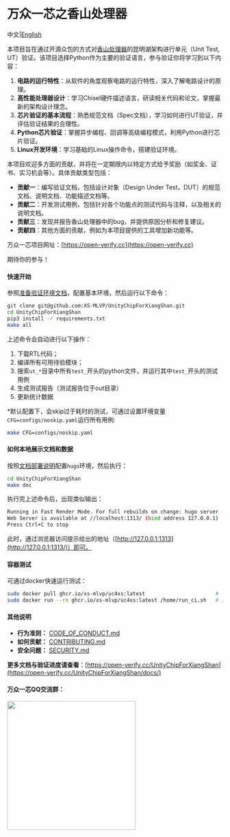 # 万众一芯之香山处理器

中文|[English](/README.en.md)

本项目旨在通过开源众包的方式对[香山处理器](https://github.com/OpenXiangShan/XiangShan)的昆明湖架构进行单元（Unit Test, UT）验证。该项目选择Python作为主要的验证语言，参与验证你将学习到以下内容：

1. **电路的运行特性**：从软件的角度观察电路的运行特性，深入了解电路设计的原理。
2. **高性能处理器设计**：学习Chisel硬件描述语言，研读相关代码和论文，掌握最新的架构设计理念。
3. **芯片验证的基本流程**：熟悉规范文档（Spec文档），学习如何进行UT验证，并评估验证结果的合理性。
4. **Python芯片验证**：掌握异步编程、回调等高级编程模式，利用Python进行芯片验证。
5. **Linux开发环境**：学习基础的Linux操作命令，搭建验证环境。

本项目欢迎多方面的贡献，并将在一定期限内以特定方式给予奖励（如奖金、证书、实习机会等）。具体贡献类型包括：

- **贡献一**：编写验证文档，包括设计对象（Design Under Test，DUT）的规范文档、说明文档、功能描述文档等。
- **贡献二**：开发测试用例，包括针对各个功能点的测试代码与注释，以及相关的说明文档。
- **贡献三**：发现并报告香山处理器中的bug，并提供原因分析和修复建议。
- **贡献四**：其他方面的贡献，例如为本项目提供的工具增加新功能等。

万众一芯项目网址：[https://open-verify.cc](https://open-verify.cc)

期待你的参与！

#### 快速开始

参照[准备验证环境文档](https://open-verify.cc/UnityChipForXiangShan/docs/01_verfiy_env/)，配置基本环境，然后运行以下命令：

```bash
git clone git@github.com:XS-MLVP/UnityChipForXiangShan.git
cd UnityChipForXiangShan
pip3 install -r requirements.txt
make all
```

上述命令会自动进行以下操作：

1. 下载RTL代码；
1. 编译所有可用待验模块；
1. 搜索`ut_*`目录中所有`test_`开头的python文件，并运行其中`test_`开头的测试用例
1. 生成测试报告（测试报告位于out目录）
1. 更新统计数据

*默认配置下，会skip过于耗时的测试，可通过设置环境变量`CFG=configs/noskip.yaml`运行所有用例:

```bash
make CFG=configs/noskip.yaml
```

#### 如何本地展示文档和数据

按照[文档部署说明](https://github.com/XS-MLVP/UnityChipForXiangShan/blob/main/documents/README.md)配置`hugo`环境，然后执行：

```bash
cd UnityChipForXiangShan
make doc
```

执行完上述命令后，出现类似输出：

```bash
Running in Fast Render Mode. For full rebuilds on change: hugo server --disableFastRender
Web Server is available at //localhost:1313/ (bind address 127.0.0.1)
Press Ctrl+C to stop
```

此时，通过浏览器访问提示给出的地址（[http://127.0.0.1:1313](http://127.0.0.1:1313/)）即可。


#### 容器测试

可通过docker快速运行测试：

```bash
sudo docker pull ghcr.io/xs-mlvp/uc4xs:latest                       # 下载镜像
sudo docker run --rm ghcr.io/xs-mlvp/uc4xs:latest /home/run_ci.sh   # 运行测试
```

#### 其他说明

- **行为准则：** [CODE_OF_CONDUCT.md](/CODE_OF_CONDUCT.md)
- **如何贡献：** [CONTRIBUTING.md](/CONTRIBUTING.md)
- **安全问题：** [SECURITY.md](/SECURITY.md)


**更多文档与验证进度请查看**：[https://open-verify.cc/UnityChipForXiangShan](https://open-verify.cc/UnityChipForXiangShan/docs/)

#### 万众一芯QQ交流群：

<image src="/.github/image/600480230.jpg" alter="600480230" width=300px />

